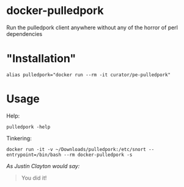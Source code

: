 docker-pulledpork
=============

Run the pulledpork client anywhere without any of the horror of perl dependencies

"Installation"
=============
```
alias pulledpork="docker run --rm -it curator/pe-pulledpork"
```

Usage
=============

Help:
```
pulledpork -help
```

Tinkering:
```
docker run -it -v ~/Downloads/pulledpork:/etc/snort --entrypoint=/bin/bash --rm docker-pulledpork -s
```

*As Justin Clayton would say:*
> You did it!
